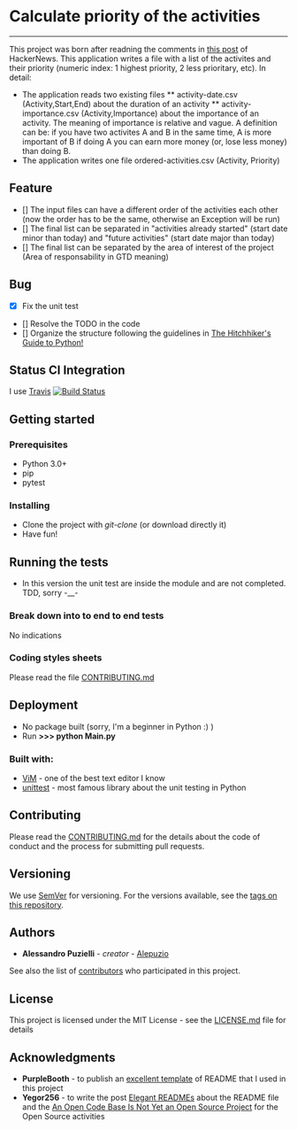 # Calculate priority of the activities
--------
This project was born after readning the comments in [this post](https://news.ycombinator.com/item?id=15686211) of HackerNews.
This application writes a file with a list of the activites and their priority (numeric index: 1 highest priority, 2 less prioritary, etc).
In detail:
* The application reads two existing files
** activity-date.csv (Activity,Start,End) about the duration of an activity
** activity-importance.csv (Activity,Importance) about the importance of an activity. The meaning of importance is relative and vague. A definition can be: if you have two activites A and B in the same time, A is more important of B if doing A you can earn more money (or, lose less money) than doing B.
* The application writes one file ordered-activities.csv (Activity, Priority)


## Feature

* [] The input files can have a different order of the activities each other (now the order has to be the same, otherwise an Exception will be run)
* [] The final list can be separated in "activities already started" (start date minor than today) and "future activities" (start date major than today)
* [] The final list can be separated by the area of interest of the project (Area of responsability in GTD meaning)

## Bug

* [X] Fix the unit test
* [] Resolve the TODO in the code
* []  Organize the structure following the guidelines in [The Hitchhiker's Guide to Python!](https://docs.python-guide.org/)

## Status CI Integration
 
 I use [Travis](https://travis-ci.org/)
 [![Build Status](https://travis-ci.org/alepuzio/calculate-priority-activities.svg?branch=master)](https://travis-ci.org/alepuzio/calculate-priority-activities)

## Getting started

### Prerequisites

- Python 3.0+
- pip
- pytest 

### Installing

- Clone the project with _git-clone_ (or download directly it)
- Have fun!

## Running the tests

- In this version the unit test are inside the module and are not completed. TDD, sorry -__- 

### Break down into to end to end tests

No indications

### Coding styles sheets

Please read the file [CONTRIBUTING.md](https://github.com/alepuzio/calculate-priority-activities/blob/master/CONTRIBUTING.md)

## Deployment
 
 - No package built (sorry, I'm a beginner in Python :) )
 - Run    __>>> python Main.py__ 
 
### Built with:

* [ViM](http://www.vim.org) - one of the best text editor I know
* [unittest](https://docs.python.org/3/library/unittest.html) - most famous library about the unit testing in Python

## Contributing

Please read the [CONTRIBUTING.md](https://github.com/alepuzio/calculate-priority-activities/blob/master/CONTRIBUTING.md) for the details about the code of conduct and the process for submitting pull requests.

## Versioning

We use [SemVer](http://semver.org/) for versioning. For the versions available, see the [tags on this repository](https://github.com/alepuzio/calculate-priority-activities/tags). 

## Authors

* **Alessandro Puzielli** - *creator* - [Alepuzio](https://github.com/alepuzio)

See also the list of [contributors](https://github.com/alepuzio/calculate-priority-activities/contributors) who participated in this project.

## License

This project is licensed under the MIT License - see the [LICENSE.md](LICENSE.md) file for details

## Acknowledgments

* **PurpleBooth** - to publish an [excellent template](https://gist.github.com/PurpleBooth/109311bb0361f32d87a2) of README that I used in this project 
* **Yegor256** - to write the post [Elegant READMEs](https://www.yegor256.com/2019/04/23/elegant-readme.html) about the README file and the [An Open Code Base Is Not Yet an Open Source Project](https://www.yegor256.com/2018/05/08/open-source-attributes.html) for the Open Source activities

